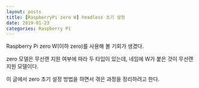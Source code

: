 ```yaml
---
layout: posts
title: [RaspberryPi zero W] headless 초기 설정
date: 2019-01-23
categories: Raspberry Pi
---
```


Raspberry Pi zero W(이하 zero)를 사용해 볼 기회가 생겼다.

zero 모델은 무선랜 지원 여부에 따라 두 타입이 있는데, 네임에 W가 붙은 것이 무선랜 지원 모델이다.

이 글에서 zero 초기 설정 방법을 하면서 겪은 과정을 정리하려고 한다.
